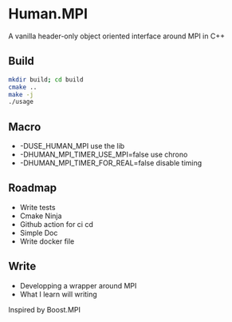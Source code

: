 # Human.MPI 

A vanilla header-only object oriented interface around MPI in C++

## Build
```bash
mkdir build; cd build
cmake ..
make -j
./usage
```

## Macro
- -DUSE_HUMAN_MPI use the lib
- -DHUMAN_MPI_TIMER_USE_MPI=false use chrono
- -DHUMAN_MPI_TIMER_FOR_REAL=false disable timing

## Roadmap
- Write tests
- Cmake Ninja
- Github action for ci cd
- Simple Doc
- Write docker file

## Write
- Developping a wrapper around MPI
- What I learn will writing


Inspired by Boost.MPI
